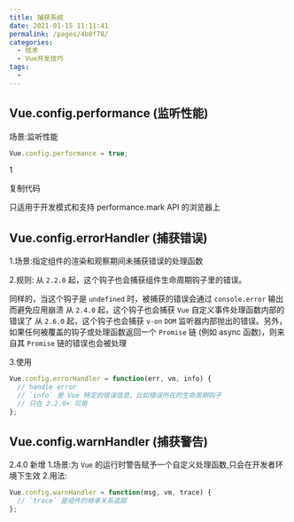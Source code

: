 ```yaml
---
title: 捕获系统
date: 2021-01-15 11:11:41
permalink: /pages/4b0f78/
categories:
  - 技术
  - Vue开发技巧
tags:
  - 
---
```

<!--
 * @Descripttion: 
 * @version: 
 * @Author: sueRimn
 * @Date: 2020-11-12 14:32:41
 * @LastEditors: sueRimn
 * @LastEditTime: 2020-11-12 14:33:39
-->
## Vue.config.performance (监听性能)

场景:监听性能

```js
Vue.config.performance = true;
```

1

复制代码

只适用于开发模式和支持 performance.mark API 的浏览器上

## Vue.config.errorHandler (捕获错误)

1.场景:指定组件的渲染和观察期间未捕获错误的处理函数 

2.规则: 从 `2.2.0` 起，这个钩子也会捕获组件生命周期钩子里的错误。

同样的，当这个钩子是 `undefined` 时，被捕获的错误会通过 `console.error` 输出而避免应用崩溃 从 `2.4.0` 起，这个钩子也会捕获 `Vue` 自定义事件处理函数内部的错误了 从 `2.6.0` 起，这个钩子也会捕获 `v-on` `DOM` 监听器内部抛出的错误。另外，如果任何被覆盖的钩子或处理函数返回一个 `Promise` 链 (例如 async 函数)，则来自其 `Promise` 链的错误也会被处理

 3.使用

```js
Vue.config.errorHandler = function(err, vm, info) {
  // handle error
  // `info` 是 Vue 特定的错误信息，比如错误所在的生命周期钩子
  // 只在 2.2.0+ 可用
};
```



## Vue.config.warnHandler (捕获警告)

2.4.0 新增 1.场景:为 `Vue` 的运行时警告赋予一个自定义处理函数,只会在开发者环境下生效 2.用法:

```js
Vue.config.warnHandler = function(msg, vm, trace) {
  // `trace` 是组件的继承关系追踪
};
```